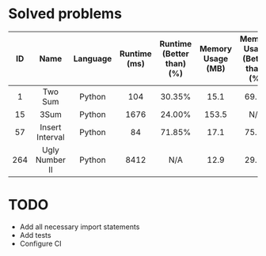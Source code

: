 # Solved problems

|  ID   |      Name       | Language | Runtime (ms) | Runtime (Better than) (%) | Memory Usage (MB) | Memory Usage (Better than) (%) |
| :---: | :-------------: | :------: | :----------: | :-----------------------: | :---------------: | :----------------------------: |
|   1   |     Two Sum     |  Python  |     104      |          30.35%           |       15.1        |             69.92              |
|  15   |      3Sum       |  Python  |     1676     |          24.00%           |       153.5       |              N/A               |
|  57   | Insert Interval |  Python  |      84      |          71.85%           |       17.1        |             75.36              |
|  264  | Ugly Number II  |  Python  |     8412     |            N/A            |       12.9        |             29.38              |

# TODO

-   Add all necessary import statements
-   Add tests
-   Configure CI
